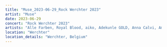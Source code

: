 ```yaml
---
title: "Muse_2023-06-29_Rock Werchter 2023"
artist: "Muse"
date: 2023-06-29
concert: "Rock Werchter 2023"
artists: "Alle Farben, Royal Blood, aiko, Adekunle GOLD, Anna Calvi, Amenra, AKNE KID JOE, Anti-Flag, Benjamin Hav & Familien, Anna Kramer, 311, Annabelle, ONE OK ROCK, arlie, Highly Suspect, 01099, Muse, Blæst, Evanescence, Twin Atlantic, The Warning, Ary"
location: "Werchter"
location_details: "Werchter, Belgium"
---
```

